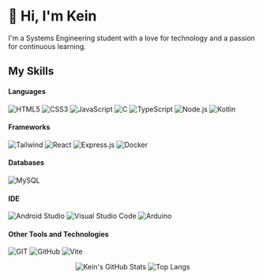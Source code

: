 # 👋 Hi, I'm Kein

I'm a Systems Engineering student with a love for technology and a passion for continuous learning.

## My Skills 

<h4> Languages </h4>

  ![HTML5](https://img.shields.io/badge/HTML5-E34F26?style=for-the-badge&logo=html5&logoColor=white)
  ![CSS3](https://img.shields.io/badge/CSS3-1572B6?style=for-the-badge&logo=css3&logoColor=white)
  ![JavaScript](https://img.shields.io/badge/JavaScript-F7DF1E?style=for-the-badge&logo=javascript&logoColor=black)
  ![C](https://img.shields.io/badge/C-00599C?style=for-the-badge&logo=c&logoColor=white)
  ![TypeScript](https://img.shields.io/badge/TypeScript-007ACC?style=for-the-badge&logo=typescript&logoColor=white)
  ![Node.js](https://img.shields.io/badge/Node.js-43853D?style=for-the-badge&logo=node.js&logoColor=white)
  ![Kotlin](https://img.shields.io/badge/Kotlin-0095D5?style=for-the-badge&logo=kotlin&logoColor=white)

<h4> Frameworks </h4>

  ![Tailwind](https://img.shields.io/badge/tailwindcss-06B6D4?style=for-the-badge&logo=tailwindcss&logoColor=white&color=06B6D4)
  ![React](https://img.shields.io/badge/React-20232A?style=for-the-badge&logo=react&logoColor=61DAFB)
  ![Express.js](https://img.shields.io/badge/Express.js-000000?style=for-the-badge&logo=express&logoColor=white)
  ![Docker](https://img.shields.io/badge/Docker-2496ED?style=for-the-badge&logo=docker&logoColor=white)

<h4> Databases </h4>

  ![MySQL](https://img.shields.io/badge/MySQL-4479A1?style=for-the-badge&logo=mysql&logoColor=white)

<h4> IDE </h4>

  ![Android Studio](https://img.shields.io/badge/Android%20Studio-3DDC84?style=for-the-badge&logo=androidstudio&logoColor=white)
  ![Visual Studio Code](https://img.shields.io/badge/VSCode-0078D4?style=for-the-badge&logo=visualstudiocode&logoColor=white)
  ![Arduino](https://img.shields.io/badge/Arduino-00979D?style=for-the-badge&logo=arduino&logoColor=white)

<h4> Other Tools and Technologies </h4>

  ![GIT](https://img.shields.io/badge/GIT-E44C30?style=for-the-badge&logo=git&logoColor=white)
  ![GitHub](https://img.shields.io/badge/GitHub-181717?style=for-the-badge&logo=github&logoColor=white)
  ![Vite](https://img.shields.io/badge/Vite-646CFF?style=for-the-badge&logo=vite&logoColor=white)

<div align="center">
  
  ![Kein's GitHub Stats](https://github-readme-stats.vercel.app/api?username=keincarrillo&show_icons=true&theme=tokyonight)
  ![Top Langs](https://github-readme-stats.vercel.app/api/top-langs/?username=keincarrillo&layout=compact&theme=tokyonight)


